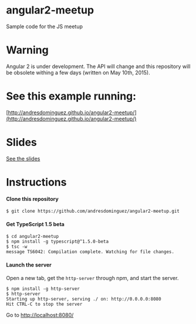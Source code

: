 # angular2-meetup
Sample code for the JS meetup

# Warning

Angular 2 is under development. The API will change and this repository will be
obsolete withing a few days (written on May 10th, 2015).

# See this example running:

[http://andresdominguez.github.io/angular2-meetup/](http://andresdominguez.github.io/angular2-meetup/)

# Slides

[See the slides](https://docs.google.com/presentation/d/1ruBhy7DC2PmF-r9wHYPxMtkVSMOqIxcIBVR_nkCqJOo/edit?usp=sharing)

# Instructions

#### Clone this repository

```shell
$ git clone https://github.com/andresdominguez/angular2-meetup.git
```

#### Get TypeScript 1.5 beta

```shell
$ cd angular2-meetup
$ npm install -g typescript@^1.5.0-beta
$ tsc -w
message TS6042: Compilation complete. Watching for file changes.
```

#### Launch the server

Open a new tab, get the `http-server` through npm, and start the server.

```shell
$ npm install -g http-server
$ http-server
Starting up http-server, serving ./ on: http://0.0.0.0:8080
Hit CTRL-C to stop the server
```

Go to [http://localhost:8080/](http://localhost:8080/)
